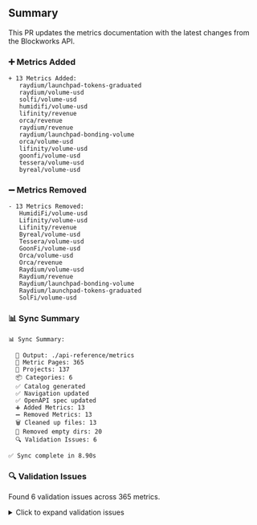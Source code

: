 ## Summary

This PR updates the metrics documentation with the latest changes from the Blockworks API.

### ➕ Metrics Added
```
+ 13 Metrics Added:
   raydium/launchpad-tokens-graduated
   raydium/volume-usd
   solfi/volume-usd
   humidifi/volume-usd
   lifinity/revenue
   orca/revenue
   raydium/revenue
   raydium/launchpad-bonding-volume
   orca/volume-usd
   lifinity/volume-usd
   goonfi/volume-usd
   tessera/volume-usd
   byreal/volume-usd
```

### ➖ Metrics Removed
```
- 13 Metrics Removed:
   HumidiFi/volume-usd
   Lifinity/volume-usd
   Lifinity/revenue
   Byreal/volume-usd
   Tessera/volume-usd
   GoonFi/volume-usd
   Orca/volume-usd
   Orca/revenue
   Raydium/volume-usd
   Raydium/revenue
   Raydium/launchpad-bonding-volume
   Raydium/launchpad-tokens-graduated
   SolFi/volume-usd
```

### 📊 Sync Summary
```
📊 Sync Summary:

  📁 Output: ./api-reference/metrics
  📄 Metric Pages: 365
  📂 Projects: 137
  📦 Categories: 6
  ✅ Catalog generated
  ✅ Navigation updated
  ✅ OpenAPI spec updated
  ➕ Added Metrics: 13
  ➖ Removed Metrics: 13
  🗑️ Cleaned up files: 13
  📁 Removed empty dirs: 20
  🔍 Validation Issues: 6

✅ Sync complete in 8.90s
```

### 🔍 Validation Issues

Found 6 validation issues across 365 metrics.

<details>
<summary>Click to expand validation issues</summary>

```

solana: 2 issues
  - { project: 'solana', identifier: 'native-token-fdv', issue: 'Failed to fetch: Request timeout' }
  - { project: 'solana', identifier: 'native-token-supply', issue: 'Failed to fetch: Request timeout' }

nova: 1 issue
  - { project: 'nova', identifier: 'revenue', issue: 'No data returned (empty array)' }

scallop: 1 issue
  - { project: 'scallop', identifier: 'revenue', issue: 'No data returned (empty array)' }

coinbase-wallet: 1 issue
  - { project: 'coinbase-wallet', identifier: 'revenue', issue: 'No data returned (empty array)' }

metaplex: 1 issue
  - { project: 'metaplex', identifier: 'revenue', issue: 'No data returned (empty array)' }
```

</details>


